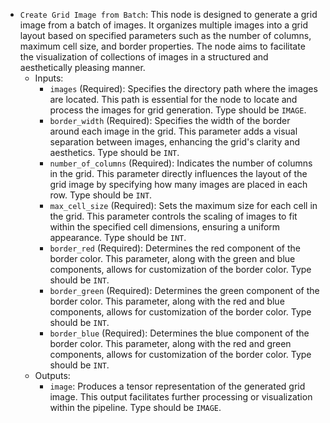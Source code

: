 - `Create Grid Image from Batch`: This node is designed to generate a grid image from a batch of images. It organizes multiple images into a grid layout based on specified parameters such as the number of columns, maximum cell size, and border properties. The node aims to facilitate the visualization of collections of images in a structured and aesthetically pleasing manner.
    - Inputs:
        - `images` (Required): Specifies the directory path where the images are located. This path is essential for the node to locate and process the images for grid generation. Type should be `IMAGE`.
        - `border_width` (Required): Specifies the width of the border around each image in the grid. This parameter adds a visual separation between images, enhancing the grid's clarity and aesthetics. Type should be `INT`.
        - `number_of_columns` (Required): Indicates the number of columns in the grid. This parameter directly influences the layout of the grid image by specifying how many images are placed in each row. Type should be `INT`.
        - `max_cell_size` (Required): Sets the maximum size for each cell in the grid. This parameter controls the scaling of images to fit within the specified cell dimensions, ensuring a uniform appearance. Type should be `INT`.
        - `border_red` (Required): Determines the red component of the border color. This parameter, along with the green and blue components, allows for customization of the border color. Type should be `INT`.
        - `border_green` (Required): Determines the green component of the border color. This parameter, along with the red and blue components, allows for customization of the border color. Type should be `INT`.
        - `border_blue` (Required): Determines the blue component of the border color. This parameter, along with the red and green components, allows for customization of the border color. Type should be `INT`.
    - Outputs:
        - `image`: Produces a tensor representation of the generated grid image. This output facilitates further processing or visualization within the pipeline. Type should be `IMAGE`.
